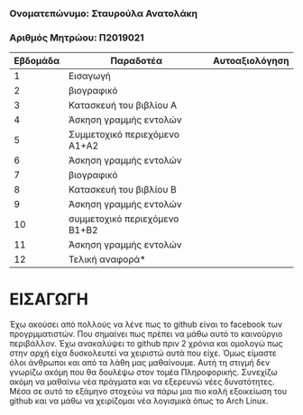 ### Ονοματεπώνυμο: Σταυρούλα Ανατολάκη
### Αριθμός Μητρώου: Π2019021


| Εβδομάδα | Παραδοτέα  | Αυτοαξιολόγηση |
| --- | --- | --- | 
| 1 | Εισαγωγή | | 
| 2 | βιογραφικό | | 
| 3 | Κατασκευή του βιβλίου Α | | 
| 4 | Άσκηση γραμμής εντολών | | 
| 5 | Συμμετοχικό περιεχόμενο A1+A2 | | 
| 6 | Άσκηση γραμμής εντολών | | 
| 7 | βιογραφικό | | 
| 8 | Κατασκευή του βιβλίου Β | | 
| 9 | Άσκηση γραμμής εντολών | | 
| 10 | συμμετοχικό περιεχόμενο B1+B2 | | 
| 11 | Άσκηση γραμμής εντολών | | 
| 12 | Τελική αναφορά* | | 


# ΕΙΣΑΓΩΓΗ

Έχω ακούσει από πολλούς να λένε πως το github είναι το facebook των προγρμματιστών. Που σημαίνει πως πρέπει να μάθω αυτό το καινούργιο περιβάλλον. Έχω ανακαλύψει το github πριν 2 χρόνια και ομολογώ πως στην αρχή είχα δυσκολευτεί να χειριστώ αυτά που είχε. Όμως είμαστε όλοι άνθρωποι και από τα λάθη μας μαθαίνουμε. Αυτή τη στιγμή δεν γνωρίζω ακόμη που θα δουλέψω στον τομέα Πληροφορικής. Συνεχίζω ακόμη να μαθαίνω νέα πράγματα και να εξερευνώ νέες δυνατότητες. Μέσα σε αυτό το εξάμηνο στοχεύω να πάρω μια πιο καλή εξοικείωση του github και να μάθω να χειρίζομαι νέα λογισμικά όπως το Arch Linux.
